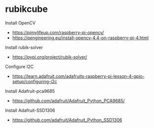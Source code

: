 # rubikcube

Install OpenCV 
   * https://pimylifeup.com/raspberry-pi-opencv/
   * https://qengineering.eu/install-opencv-4.4-on-raspberry-pi-4.html
    
Install rubik-solver
   * https://pypi.org/project/rubik-solver/

Configure I2C

   * https://learn.adafruit.com/adafruits-raspberry-pi-lesson-4-gpio-setup/configuring-i2c

Install Adafruit-pca9685

   * https://github.com/adafruit/Adafruit_Python_PCA9685/

Install Adafruit-SSD1306

   * https://github.com/adafruit/Adafruit_Python_SSD1306

